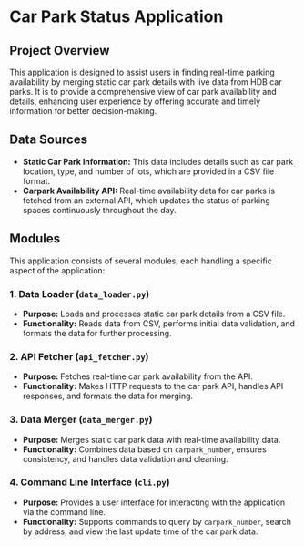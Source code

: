 # Car Park Status Application

## Project Overview
This application is designed to assist users in finding real-time parking availability by merging static car park details with live data from HDB car parks. It is to provide a comprehensive view of car park availability and details, enhancing user experience by offering accurate and timely information for better decision-making.

## Data Sources
- **Static Car Park Information:** This data includes details such as car park location, type, and number of lots, which are provided in a CSV file format.
- **Carpark Availability API:** Real-time availability data for car parks is fetched from an external API, which updates the status of parking spaces continuously throughout the day.

## Modules
This application consists of several modules, each handling a specific aspect of the application:

### 1. Data Loader (`data_loader.py`)
- **Purpose:** Loads and processes static car park details from a CSV file.
- **Functionality:** Reads data from CSV, performs initial data validation, and formats the data for further processing.

### 2. API Fetcher (`api_fetcher.py`)
- **Purpose:** Fetches real-time car park availability from the API.
- **Functionality:** Makes HTTP requests to the car park API, handles API responses, and formats the data for merging.

### 3. Data Merger (`data_merger.py`)
- **Purpose:** Merges static car park data with real-time availability data.
- **Functionality:** Combines data based on `carpark_number`, ensures consistency, and handles data validation and cleaning.

### 4. Command Line Interface (`cli.py`)
- **Purpose:** Provides a user interface for interacting with the application via the command line.
- **Functionality:** Supports commands to query by `carpark_number`, search by address, and view the last update time of the car park data.